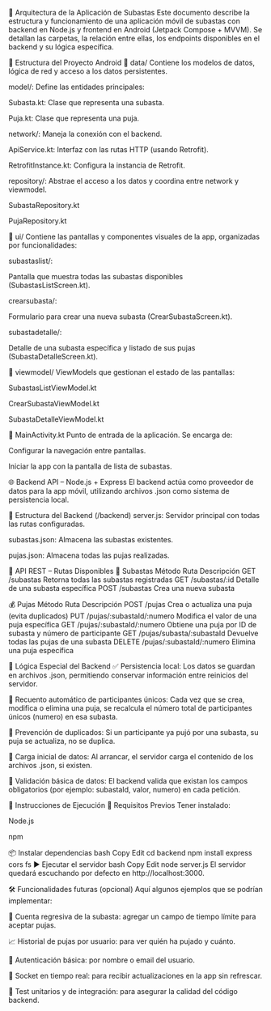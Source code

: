 📱 Arquitectura de la Aplicación de Subastas
Este documento describe la estructura y funcionamiento de una aplicación móvil de subastas con backend en Node.js y frontend en Android (Jetpack Compose + MVVM). Se detallan las carpetas, la relación entre ellas, los endpoints disponibles en el backend y su lógica específica.

📁 Estructura del Proyecto Android
🧠 data/
Contiene los modelos de datos, lógica de red y acceso a los datos persistentes.

model/:
Define las entidades principales:

Subasta.kt: Clase que representa una subasta.

Puja.kt: Clase que representa una puja.

network/:
Maneja la conexión con el backend.

ApiService.kt: Interfaz con las rutas HTTP (usando Retrofit).

RetrofitInstance.kt: Configura la instancia de Retrofit.

repository/:
Abstrae el acceso a los datos y coordina entre network y viewmodel.

SubastaRepository.kt

PujaRepository.kt

🎨 ui/
Contiene las pantallas y componentes visuales de la app, organizadas por funcionalidades:

subastaslist/:

Pantalla que muestra todas las subastas disponibles (SubastasListScreen.kt).

crearsubasta/:

Formulario para crear una nueva subasta (CrearSubastaScreen.kt).

subastadetalle/:

Detalle de una subasta específica y listado de sus pujas (SubastaDetalleScreen.kt).

🧩 viewmodel/
ViewModels que gestionan el estado de las pantallas:

SubastasListViewModel.kt

CrearSubastaViewModel.kt

SubastaDetalleViewModel.kt

🚪 MainActivity.kt
Punto de entrada de la aplicación. Se encarga de:

Configurar la navegación entre pantallas.

Iniciar la app con la pantalla de lista de subastas.

🌐 Backend API – Node.js + Express
El backend actúa como proveedor de datos para la app móvil, utilizando archivos .json como sistema de persistencia local.

📂 Estructura del Backend (/backend)
server.js: Servidor principal con todas las rutas configuradas.

subastas.json: Almacena las subastas existentes.

pujas.json: Almacena todas las pujas realizadas.

📡 API REST – Rutas Disponibles
📘 Subastas
Método	Ruta	Descripción
GET	/subastas	Retorna todas las subastas registradas
GET	/subastas/:id	Detalle de una subasta específica
POST	/subastas	Crea una nueva subasta

💰 Pujas
Método	Ruta	Descripción
POST	/pujas	Crea o actualiza una puja (evita duplicados)
PUT	/pujas/:subastaId/:numero	Modifica el valor de una puja específica
GET	/pujas/:subastaId/:numero	Obtiene una puja por ID de subasta y número de participante
GET	/pujas/subasta/:subastaId	Devuelve todas las pujas de una subasta
DELETE	/pujas/:subastaId/:numero	Elimina una puja específica

🧠 Lógica Especial del Backend
✅ Persistencia local:
Los datos se guardan en archivos .json, permitiendo conservar información entre reinicios del servidor.

🔁 Recuento automático de participantes únicos:
Cada vez que se crea, modifica o elimina una puja, se recalcula el número total de participantes únicos (numero) en esa subasta.

🧹 Prevención de duplicados:
Si un participante ya pujó por una subasta, su puja se actualiza, no se duplica.

🔄 Carga inicial de datos:
Al arrancar, el servidor carga el contenido de los archivos .json, si existen.

🧪 Validación básica de datos:
El backend valida que existan los campos obligatorios (por ejemplo: subastaId, valor, numero) en cada petición.

🚀 Instrucciones de Ejecución
🔧 Requisitos Previos
Tener instalado:

Node.js

npm

📦 Instalar dependencias
bash
Copy
Edit
cd backend
npm install express cors fs
▶️ Ejecutar el servidor
bash
Copy
Edit
node server.js
El servidor quedará escuchando por defecto en http://localhost:3000.

🛠 Funcionalidades futuras (opcional)
Aquí algunos ejemplos que se podrían implementar:

📅 Cuenta regresiva de la subasta: agregar un campo de tiempo límite para aceptar pujas.

📈 Historial de pujas por usuario: para ver quién ha pujado y cuánto.

🔐 Autenticación básica: por nombre o email del usuario.

🔄 Socket en tiempo real: para recibir actualizaciones en la app sin refrescar.

🧪 Test unitarios y de integración: para asegurar la calidad del código backend.